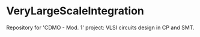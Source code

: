 # VeryLargeScaleIntegration
Repository for 'CDMO - Mod. 1' project: VLSI circuits design in CP and SMT.
